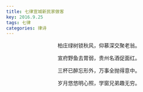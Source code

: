 ```yaml
---
title: 七律宣城新民家做客
key: 2016.9.25
tags: 七律
categories: 律诗
---
```


<p align="center">柏庄绿树锁秋风，仰慕深交聚老翁。
</p>
<p align="center">宣府野鱼去胃弱，贵州名酒促面红。
</p>
<p align="center">三杯已醉忘形外，万事全抛得意中。
</p>
<p align="center">岁月悠悠明心照，学窗兄弟趣无穷。
</p>
